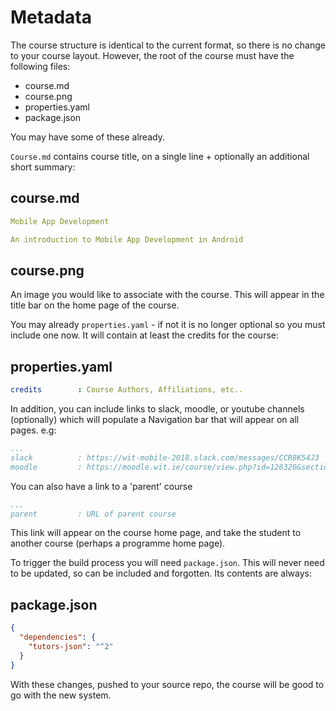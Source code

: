 # Metadata

The course structure is identical to the current format, so there is no change to your course layout. However, the root of the course must have the following files:

- course.md
- course.png
- properties.yaml
- package.json

You may have some of these already.

`Course.md` contains course title, on a single line + optionally an additional short summary:

## course.md

~~~yaml
Mobile App Development

An introduction to Mobile App Development in Android
~~~

## course.png

An image you would like to associate with the course. This will appear in the title bar on the home page of the course.

You may already `properties.yaml` - if not it is no longer optional so you must include one now. It will contain at least the credits for the course:

## properties.yaml
~~~yaml
credits        : Course Authors, Affiliations, etc..
~~~

In addition, you can include links to slack, moodle, or youtube channels (optionally) which will populate a Navigation bar that will appear on all pages. e.g:

~~~yaml
...
slack          : https://wit-mobile-2018.slack.com/messages/CCR8K54J3
moodle         : https://moodle.wit.ie/course/view.php?id=126320&section=3
~~~

You can also have a link to a 'parent' course

~~~yaml
...
parent         : URL of parent course
~~~

This link will appear on the course home page, and take the student to another course (perhaps a programme home page).


To trigger the build process you will need `package.json`. This will never need to be updated, so can be included and forgotten. Its contents are always:

## package.json
~~~json
{
  "dependencies": {
    "tutors-json": "^2"
  }
}
~~~

With these changes, pushed to your source repo, the course will be good to go with the new system.